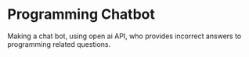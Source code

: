 # Programming Chatbot
Making a chat bot, using open ai API, who provides incorrect answers to programming related questions.